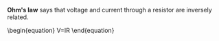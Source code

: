 **Ohm's law** says that voltage and current through a resistor are inversely related.

\begin{equation}
V=IR
\end{equation}